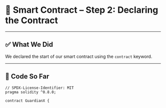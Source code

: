 # 🧱 Smart Contract – Step 2: Declaring the Contract

---

## ✅ What We Did

We declared the start of our smart contract using the `contract` keyword.

---

## 🔹 Code So Far

```solidity
// SPDX-License-Identifier: MIT
pragma solidity ^0.8.0;

contract GuardianX {
